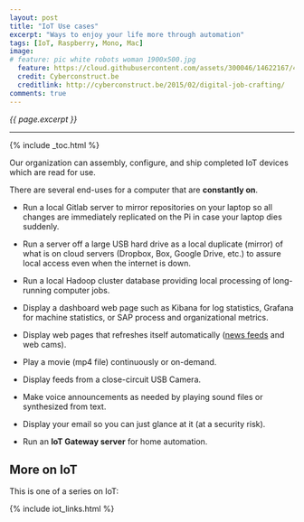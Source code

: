 ```yaml
---
layout: post
title: "IoT Use cases"
excerpt: "Ways to enjoy your life more through automation"
tags: [IoT, Raspberry, Mono, Mac]
image:
# feature: pic white robots woman 1900x500.jpg
  feature: https://cloud.githubusercontent.com/assets/300046/14622167/45abd918-0585-11e6-8537-a58e0b55e3ec.jpg
  credit: Cyberconstruct.be
  creditlink: http://cyberconstruct.be/2015/02/digital-job-crafting/
comments: true
---
```

<i>{{ page.excerpt }}</i>
<hr />

{% include _toc.html %}

Our organization can assembly, configure, and ship completed 
IoT devices which are read for use.

There are several end-uses for a computer that are <strong>constantly on</strong>.

* Run a local Gitlab server to mirror repositories on your laptop so all changes are 
   immediately replicated on the Pi in case your laptop dies suddenly.

* Run a server off a large USB hard drive
   as a local duplicate (mirror) of what is on cloud servers (Dropbox, Box, Google Drive, etc.)
   to assure local access even when the internet is down.

* Run a local Hadoop cluster database providing local processing of long-running computer jobs.

* Display a dashboard web page such as Kibana for log statistics, 
   Grafana for machine statistics, or 
   SAP process and organizational metrics.

* Display web pages that refreshes itself automatically ([news feeds](/newsfeeds/) and web cams).

* Play a movie (mp4 file) continuously or on-demand.

* Display feeds from a close-circuit USB Camera.

* Make voice announcements as needed by playing sound files or synthesized from text.

* Display your email so you can just glance at it (at a security risk).

* Run an <strong>IoT Gateway server</strong> for home automation.


## More on IoT #

This is one of a series on IoT:

{% include iot_links.html %}
